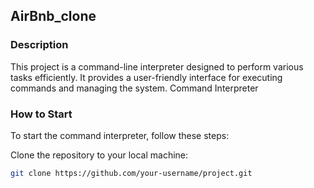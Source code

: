 ## AirBnb_clone
### Description

This project is a command-line interpreter designed to perform various tasks efficiently. It provides a user-friendly interface for executing commands and managing the system.
Command Interpreter

### How to Start

To start the command interpreter, follow these steps:

Clone the repository to your local machine:

```bash
git clone https://github.com/your-username/project.git
